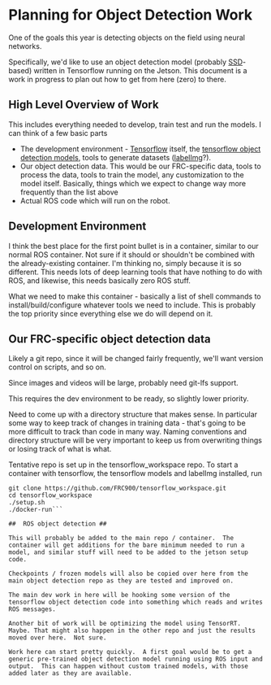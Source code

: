 #  Planning for Object Detection Work # 

One of the goals this year is detecting objects on the field using neural networks.

Specifically, we'd like to use an object detection model (probably [SSD](https://arxiv.org/abs/1512.02325)-based) written in Tensorflow running on the Jetson. This document is a work in progress to plan out how to get from here (zero) to there.

##  High Level Overview of Work ## 

This includes everything needed to develop, train test and run the models. I can think of a few basic parts

  - The development environment - [Tensorflow](https://github.com/tensorflow/tensorflow) itself, the [tensorflow object detection models](https://github.com/tensorflow/models/tree/master/research/object_detection), tools to generate datasets ([labelImg](https://github.com/tzutalin/labelImg)?).  
  - Our object detection data. This would be our FRC-specific data, tools to process the data, tools to train the model, any customization to the model itself. Basically, things which we expect to change way more frequently than the list above
  - Actual ROS code which will run on the robot.

##  Development Environment ## 

I think the best place for the first point bullet is in a container, similar to our normal ROS container. Not sure if it should or shouldn't be combined with the already-existing container. I'm thinking no, simply because it is so different. This needs lots of deep learning tools that have nothing to do with ROS, and likewise, this needs basically zero ROS stuff.  

What we need to make this container - basically a list of shell commands to install/build/configure whatever tools we need to include.  This is probably the top priority since everything else we do will depend on it.

##  Our FRC-specific object detection data ## 

Likely a git repo, since it will be changed fairly frequently, we'll want version control on scripts, and so on.

Since images and videos will be large, probably need git-lfs support.

This requires the dev environment to be ready, so slightly lower priority.

Need to come up with a directory structure that makes sense. In particular some way to keep track of changes in training data - that's going to be more difficult to track than code in many way. Naming conventions and directory structure will be very important to keep us from overwriting things or losing track of what is what.

Tentative repo is set up in the tensorflow_workspace repo. To start a container with tensorflow, the tensorflow models and labelImg installed, run 

```bashcd
git clone https://github.com/FRC900/tensorflow_workspace.git
cd tensorflow_workspace
./setup.sh
./docker-run```

##  ROS object detection ## 

This will probably be added to the main repo / container.  The container will get additions for the bare minimum needed to run a model, and similar stuff will need to be added to the jetson setup code.

Checkpoints / frozen models will also be copied over here from the main object detection repo as they are tested and improved on.

The main dev work in here will be hooking some version of the tensorflow object detection code into something which reads and writes ROS messages.

Another bit of work will be optimizing the model using TensorRT.  Maybe. That might also happen in the other repo and just the results moved over here.  Not sure.

Work here can start pretty quickly.  A first goal would be to get a generic pre-trained object detection model running using ROS input and output.  This can happen without custom trained models, with those added later as they are available.